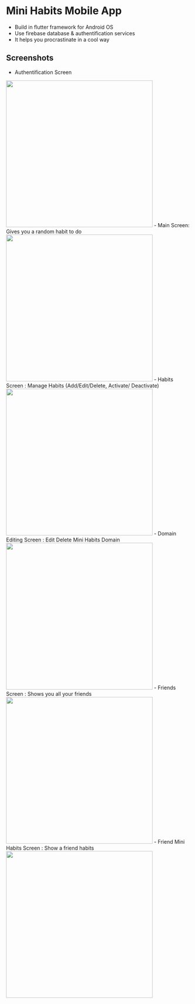 # Mini Habits Mobile App
 - Build in flutter framework for Android OS
 - Use firebase database & authentification services
 - It helps you procrastinate in a cool way

## Screenshots

- Authentification Screen
<img src="images\login.jpeg" alt="" width="400" />
- Main Screen: Gives you a random habit to do
<img src="images\main.jpeg" alt="" width="400" />
- Habits Screen : Manage Habits (Add/Edit/Delete, Activate/ Deactivate)
<img src="images\habits.jpeg" alt="" width="400" />
- Domain Editing Screen : Edit Delete Mini Habits Domain
<img src="images\domains.jpeg" alt="" width="400" />
- Friends Screen : Shows you all your friends
<img src="images\friends.jpeg" alt="" width="400" />
- Friend Mini Habits Screen : Show a friend habits
<img src="images\friendhabits.jpeg" alt="" width="400" />

